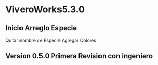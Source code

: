 # ViveroWorks5.3.0

## Inicio Arreglo Especie

Quitar nombre de Especie
Agregar Colores


## Version 0.5.0 Primera Revision con ingeniero




